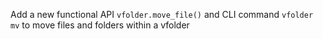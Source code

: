 Add a new functional API `vfolder.move_file()` and CLI command `vfolder mv` to move files and folders within a vfolder
